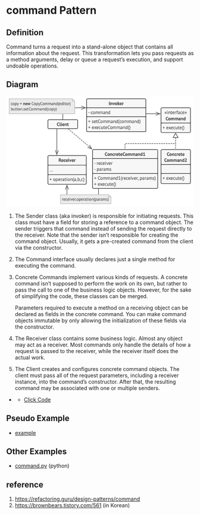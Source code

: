 # command Pattern

## Definition
Command turns a request into a stand-alone object that contains all information about the request. 
This transformation lets you pass requests as a method arguments, delay or queue a request’s execution, and support undoable operations.

## Diagram
![alt text](concept/structure.png)

1. The Sender class (aka invoker) is responsible for initiating requests. This class must have a field for storing a reference to a command object. The sender triggers that command instead of sending the request directly to the receiver. Note that the sender isn’t responsible for creating the command object. Usually, it gets a pre-created command from the client via the constructor.

2. The Command interface usually declares just a single method for executing the command.

3. Concrete Commands implement various kinds of requests. A concrete command isn’t supposed to perform the work on its own, but rather to pass the call to one of the business logic objects. However, for the sake of simplifying the code, these classes can be merged.
   
   Parameters required to execute a method on a receiving object can be declared as fields in the concrete command. You can make command objects immutable by only allowing the initialization of these fields via the constructor.

4. The Receiver class contains some business logic. Almost any object may act as a receiver. Most commands only handle the details of how a request is passed to the receiver, while the receiver itself does the actual work.

5. The Client creates and configures concrete command objects. The client must pass all of the request parameters, including a receiver instance, into the command’s constructor. After that, the resulting command may be associated with one or multiple senders.

- - [Click Code](concept/example.png)

## Pseudo Example
- [example](pseudocode)

## Other Examples
- [command.py](command.py) (python)

## reference
1. https://refactoring.guru/design-patterns/command
2. https://brownbears.tistory.com/561 (in Korean)
